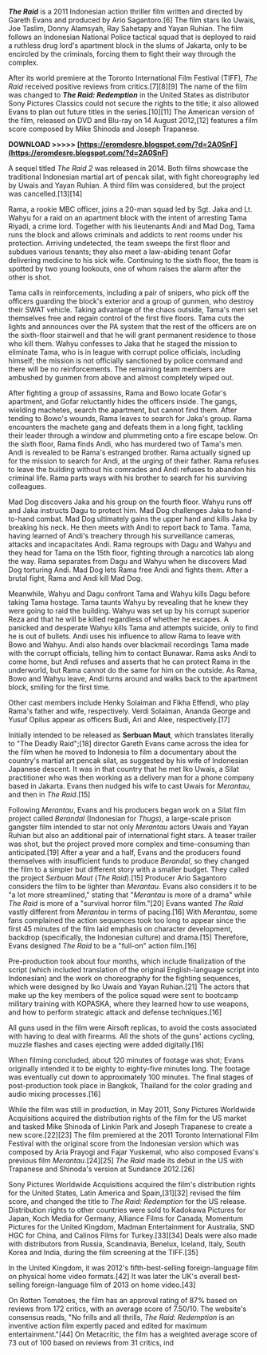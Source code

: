 ***The Raid*** is a 2011 Indonesian action thriller film written and directed by Gareth Evans and produced by Ario Sagantoro.[6] The film stars Iko Uwais, Joe Taslim, Donny Alamsyah, Ray Sahetapy and Yayan Ruhian. The film follows an Indonesian National Police tactical squad that is deployed to raid a ruthless drug lord's apartment block in the slums of Jakarta, only to be encircled by the criminals, forcing them to fight their way through the complex.
 
After its world premiere at the Toronto International Film Festival (TIFF), *The Raid* received positive reviews from critics.[7][8][9] The name of the film was changed to ***The Raid: Redemption*** in the United States as distributor Sony Pictures Classics could not secure the rights to the title; it also allowed Evans to plan out future titles in the series.[10][11] The American version of the film, released on DVD and Blu-ray on 14 August 2012,[12] features a film score composed by Mike Shinoda and Joseph Trapanese.
 
**DOWNLOAD >>>>> [https://eromdesre.blogspot.com/?d=2A0SnF](https://eromdesre.blogspot.com/?d=2A0SnF)**


 
A sequel titled *The Raid 2* was released in 2014. Both films showcase the traditional Indonesian martial art of pencak silat, with fight choreography led by Uwais and Yayan Ruhian. A third film was considered, but the project was cancelled.[13][14]
 
Rama, a rookie MBC officer, joins a 20-man squad led by Sgt. Jaka and Lt. Wahyu for a raid on an apartment block with the intent of arresting Tama Riyadi, a crime lord. Together with his lieutenants Andi and Mad Dog, Tama runs the block and allows criminals and addicts to rent rooms under his protection. Arriving undetected, the team sweeps the first floor and subdues various tenants; they also meet a law-abiding tenant Gofar delivering medicine to his sick wife. Continuing to the sixth floor, the team is spotted by two young lookouts, one of whom raises the alarm after the other is shot.
 
Tama calls in reinforcements, including a pair of snipers, who pick off the officers guarding the block's exterior and a group of gunmen, who destroy their SWAT vehicle. Taking advantage of the chaos outside, Tama's men set themselves free and regain control of the first five floors. Tama cuts the lights and announces over the PA system that the rest of the officers are on the sixth-floor stairwell and that he will grant permanent residence to those who kill them. Wahyu confesses to Jaka that he staged the mission to eliminate Tama, who is in league with corrupt police officials, including himself; the mission is not officially sanctioned by police command and there will be no reinforcements. The remaining team members are ambushed by gunmen from above and almost completely wiped out.
 
After fighting a group of assassins, Rama and Bowo locate Gofar's apartment, and Gofar reluctantly hides the officers inside. The gangs, wielding machetes, search the apartment, but cannot find them. After tending to Bowo's wounds, Rama leaves to search for Jaka's group. Rama encounters the machete gang and defeats them in a long fight, tackling their leader through a window and plummeting onto a fire escape below. On the sixth floor, Rama finds Andi, who has murdered two of Tama's men. Andi is revealed to be Rama's estranged brother. Rama actually signed up for the mission to search for Andi, at the urging of their father. Rama refuses to leave the building without his comrades and Andi refuses to abandon his criminal life. Rama parts ways with his brother to search for his surviving colleagues.
 
Mad Dog discovers Jaka and his group on the fourth floor. Wahyu runs off and Jaka instructs Dagu to protect him. Mad Dog challenges Jaka to hand-to-hand combat. Mad Dog ultimately gains the upper hand and kills Jaka by breaking his neck. He then meets with Andi to report back to Tama. Tama, having learned of Andi's treachery through his surveillance cameras, attacks and incapacitates Andi. Rama regroups with Dagu and Wahyu and they head for Tama on the 15th floor, fighting through a narcotics lab along the way. Rama separates from Dagu and Wahyu when he discovers Mad Dog torturing Andi. Mad Dog lets Rama free Andi and fights them. After a brutal fight, Rama and Andi kill Mad Dog.
 
Meanwhile, Wahyu and Dagu confront Tama and Wahyu kills Dagu before taking Tama hostage. Tama taunts Wahyu by revealing that he knew they were going to raid the building. Wahyu was set up by his corrupt superior Reza and that he will be killed regardless of whether he escapes. A panicked and desperate Wahyu kills Tama and attempts suicide, only to find he is out of bullets. Andi uses his influence to allow Rama to leave with Bowo and Wahyu. Andi also hands over blackmail recordings Tama made with the corrupt officials, telling him to contact Bunawar. Rama asks Andi to come home, but Andi refuses and asserts that he can protect Rama in the underworld, but Rama cannot do the same for him on the outside. As Rama, Bowo and Wahyu leave, Andi turns around and walks back to the apartment block, smiling for the first time.

Other cast members include Henky Solaiman and Fikha Effendi, who play Rama's father and wife, respectively. Verdi Solaiman, Ananda George and Yusuf Opilus appear as officers Budi, Ari and Alee, respectively.[17]
 
Initially intended to be released as **Serbuan Maut**, which translates literally to "The Deadly Raid";[18] director Gareth Evans came across the idea for the film when he moved to Indonesia to film a documentary about the country's martial art pencak silat, as suggested by his wife of Indonesian Japanese descent. It was in that country that he met Iko Uwais, a Silat practitioner who was then working as a delivery man for a phone company based in Jakarta. Evans then nudged his wife to cast Uwais for *Merantau*, and then in *The Raid*.[15]
 
Following *Merantau*, Evans and his producers began work on a Silat film project called *Berandal* (Indonesian for *Thugs*), a large-scale prison gangster film intended to star not only *Merantau* actors Uwais and Yayan Ruhian but also an additional pair of international fight stars. A teaser trailer was shot, but the project proved more complex and time-consuming than anticipated.[19] After a year and a half, Evans and the producers found themselves with insufficient funds to produce *Berandal*, so they changed the film to a simpler but different story with a smaller budget. They called the project *Serbuan Maut* (*The Raid*).[15] Producer Ario Sagantoro considers the film to be lighter than *Merantau*. Evans also considers it to be "a lot more streamlined," stating that "*Merantau* is more of a drama" while *The Raid* is more of a "survival horror film."[20] Evans wanted *The Raid* vastly different from *Merantau* in terms of pacing.[16] With *Merantau*, some fans complained the action sequences took too long to appear since the first 45 minutes of the film laid emphasis on character development, backdrop (specifically, the Indonesian culture) and drama.[15] Therefore, Evans designed *The Raid* to be a "full-on" action film.[16]
 
Pre-production took about four months, which include finalization of the script (which included translation of the original English-language script into Indonesian) and the work on choreography for the fighting sequences, which were designed by Iko Uwais and Yayan Ruhian.[21] The actors that make up the key members of the police squad were sent to bootcamp military training with KOPASKA, where they learned how to use weapons, and how to perform strategic attack and defense techniques.[16]
 
All guns used in the film were Airsoft replicas, to avoid the costs associated with having to deal with firearms. All the shots of the guns' actions cycling, muzzle flashes and cases ejecting were added digitally.[16]
 
When filming concluded, about 120 minutes of footage was shot; Evans originally intended it to be eighty to eighty-five minutes long. The footage was eventually cut down to approximately 100 minutes. The final stages of post-production took place in Bangkok, Thailand for the color grading and audio mixing processes.[16]
 
While the film was still in production, in May 2011, Sony Pictures Worldwide Acquisitions acquired the distribution rights of the film for the US market and tasked Mike Shinoda of Linkin Park and Joseph Trapanese to create a new score.[22][23] The film premiered at the 2011 Toronto International Film Festival with the original score from the Indonesian version which was composed by Aria Prayogi and Fajar Yuskemal, who also composed Evans's previous film *Merantau*.[24][25] *The Raid* made its debut in the US with Trapanese and Shinoda's version at Sundance 2012.[26]
 
Sony Pictures Worldwide Acquisitions acquired the film's distribution rights for the United States, Latin America and Spain,[31][32] revised the film score, and changed the title to *The Raid: Redemption* for the US release. Distribution rights to other countries were sold to Kadokawa Pictures for Japan, Koch Media for Germany, Alliance Films for Canada, Momentum Pictures for the United Kingdom, Madman Entertainment for Australia, SND HGC for China, and Calinos Films for Turkey.[33][34] Deals were also made with distributors from Russia, Scandinavia, Benelux, Iceland, Italy, South Korea and India, during the film screening at the TIFF.[35]
 
In the United Kingdom, it was 2012's fifth-best-selling foreign-language film on physical home video formats.[42] It was later the UK's overall best-selling foreign-language film of 2013 on home video.[43]
 
On Rotten Tomatoes, the film has an approval rating of 87% based on reviews from 172 critics, with an average score of 7.50/10. The website's consensus reads, "No frills and all thrills, *The Raid: Redemption* is an inventive action film expertly paced and edited for maximum entertainment."[44] On Metacritic, the film has a weighted average score of 73 out of 100 based on reviews from 31 critics, ind
